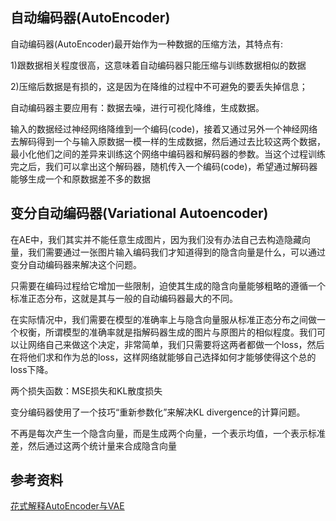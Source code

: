## 自动编码器(AutoEncoder)

自动编码器(AutoEncoder)最开始作为一种数据的压缩方法，其特点有:

1)跟数据相关程度很高，这意味着自动编码器只能压缩与训练数据相似的数据

2)压缩后数据是有损的，这是因为在降维的过程中不可避免的要丢失掉信息；

自动编码器主要应用有：数据去噪，进行可视化降维，生成数据。

输入的数据经过神经网络降维到一个编码(code)，接着又通过另外一个神经网络去解码得到一个与输入原数据一模一样的生成数据，然后通过去比较这两个数据，最小化他们之间的差异来训练这个网络中编码器和解码器的参数。当这个过程训练完之后，我们可以拿出这个解码器，随机传入一个编码(code)，希望通过解码器能够生成一个和原数据差不多的数据

## 变分自动编码器(Variational Autoencoder)

在AE中，我们其实并不能任意生成图片，因为我们没有办法自己去构造隐藏向量，我们需要通过一张图片输入编码我们才知道得到的隐含向量是什么，可以通过变分自动编码器来解决这个问题。

只需要在编码过程给它增加一些限制，迫使其生成的隐含向量能够粗略的遵循一个标准正态分布，这就是其与一般的自动编码器最大的不同。

在实际情况中，我们需要在模型的准确率上与隐含向量服从标准正态分布之间做一个权衡，所谓模型的准确率就是指解码器生成的图片与原图片的相似程度。我们可以让网络自己来做这个决定，非常简单，我们只需要将这两者都做一个loss，然后在将他们求和作为总的loss，这样网络就能够自己选择如何才能够使得这个总的loss下降。

两个损失函数：MSE损失和KL散度损失

变分编码器使用了一个技巧“重新参数化”来解决KL divergence的计算问题。

不再是每次产生一个隐含向量，而是生成两个向量，一个表示均值，一个表示标准差，然后通过这两个统计量来合成隐含向量

## 参考资料

[花式解释AutoEncoder与VAE](https://zhuanlan.zhihu.com/p/27549418)

